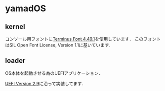 # yamadOS

## kernel

コンソール用フォントに[Terminus Font 4.49.1](http://terminus-font.sourceforge.net)を使用しています．
このフォントはSIL Open Font License, Version 1.1に基いています．

## loader

OS本体を起動させる為のUEFIアプリケーション．

[UEFI Version 2.9](https://uefi.org/sites/default/files/resources/UEFI_Spec_2_9_2021_03_18.pdf)に沿って実装してます．
